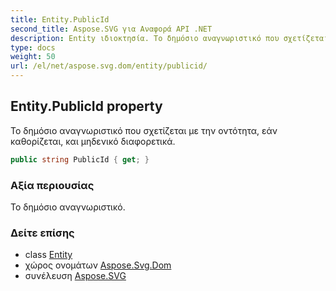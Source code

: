 ```yaml
---
title: Entity.PublicId
second_title: Aspose.SVG για Αναφορά API .NET
description: Entity ιδιοκτησία. Το δημόσιο αναγνωριστικό που σχετίζεται με την οντότητα εάν καθορίζεται και μηδενικό διαφορετικά.
type: docs
weight: 50
url: /el/net/aspose.svg.dom/entity/publicid/
---
```

## Entity.PublicId property

Το δημόσιο αναγνωριστικό που σχετίζεται με την οντότητα, εάν καθορίζεται, και μηδενικό διαφορετικά.

```csharp
public string PublicId { get; }
```

### Αξία περιουσίας

Το δημόσιο αναγνωριστικό.

### Δείτε επίσης

* class [Entity](../)
* χώρος ονομάτων [Aspose.Svg.Dom](../../entity/)
* συνέλευση [Aspose.SVG](../../../)


